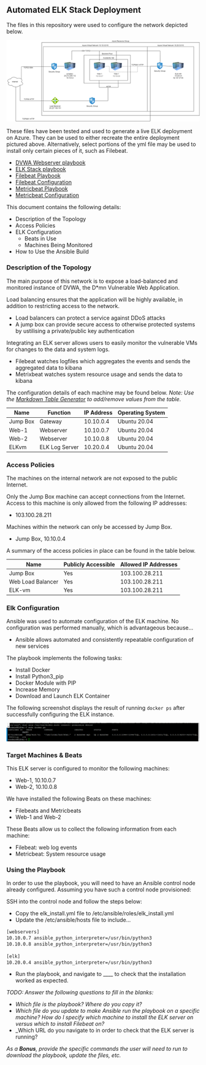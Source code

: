 ## Automated ELK Stack Deployment

The files in this repository were used to configure the network depicted below.

![Homework Week 13.drawio.png](https://github.com/Shishakli/UWA/blob/main/Diagrams/Homework%20Week%2013.drawio.png)

These files have been tested and used to generate a live ELK deployment on Azure. They can be used to either recreate the entire deployment pictured above. Alternatively, select portions of the yml file may be used to install only certain pieces of it, such as Filebeat.

- [DVWA Webserver playbook](https://github.com/Shishakli/UWA/blob/main/Ansible/DVWA.yml)
- [ELK Stack playbook](https://github.com/Shishakli/UWA/blob/main/Ansible/ELK-install.yml)
- [Filebeat Playbook](https://github.com/Shishakli/UWA/blob/main/Ansible/filebeat-playbook.yml)
- [Filebeat Configuration](https://github.com/Shishakli/UWA/blob/main/Ansible/filebeat-config.yml)
- [Metricbeat Playbook](https://github.com/Shishakli/UWA/blob/main/Ansible/metricbeat-playbook.yml)
- [Metricbeat Configuration](https://github.com/Shishakli/UWA/blob/main/Ansible/metricbeat-config.yml)

This document contains the following details:
- Description of the Topology
- Access Policies
- ELK Configuration
  - Beats in Use
  - Machines Being Monitored
- How to Use the Ansible Build


### Description of the Topology

The main purpose of this network is to expose a load-balanced and monitored instance of DVWA, the D*mn Vulnerable Web Application.

Load balancing ensures that the application will be highly available, in addition to restricting access to the network.
- Load balancers can protect a service against DDoS attacks
- A jump box can provide secure access to otherwise protected systems by ustilising a private/public key authentication

Integrating an ELK server allows users to easily monitor the vulnerable VMs for changes to the data and system logs.
- Filebeat watches logfiles which aggregates the events and sends the aggregated data to kibana
- Metrixbeat watches system resource usage and sends the data to kibana

The configuration details of each machine may be found below.
_Note: Use the [Markdown Table Generator](http://www.tablesgenerator.com/markdown_tables) to add/remove values from the table_.

| Name     | Function | IP Address | Operating System |
|----------|----------|------------|------------------|
| Jump Box | Gateway  | 10.10.0.4  | Ubuntu 20.04     |
| Web-1     | Webserver         | 10.10.0.7    | Ubuntu 20.04     |
| Web-2    | Webserver         | 10.10.0.8  | Ubuntu 20.04     |
| ELKvm     |ELK Log Server     |10.20.0.4  | Ubuntu 20.04     |

### Access Policies

The machines on the internal network are not exposed to the public Internet. 

Only the Jump Box machine can accept connections from the Internet. Access to this machine is only allowed from the following IP addresses:
- 103.100.28.211

Machines within the network can only be accessed by Jump Box.
- Jump Box, 10.10.0.4

A summary of the access policies in place can be found in the table below.

| Name     | Publicly Accessible | Allowed IP Addresses |
|----------|---------------------|----------------------|
| Jump Box | Yes              | 103.100.28.211    |
|Web Load Balancer | Yes                    | 103.100.28.211                     |
|ELK-vm|            Yes         |                   103.100.28.211   |

### Elk Configuration

Ansible was used to automate configuration of the ELK machine. No configuration was performed manually, which is advantageous because...
- Ansible allows automated and consistently repeatable configuration of new services

The playbook implements the following tasks:
- Install Docker
- Install Python3_pip
- Docker Module with PIP
- Increase Memory
- Download and Launch ELK Container


The following screenshot displays the result of running `docker ps` after successfully configuring the ELK instance.

![](https://github.com/Shishakli/UWA/blob/main/Diagrams/dockerps.png)

### Target Machines & Beats
This ELK server is configured to monitor the following machines:
- Web-1, 10.10.0.7
- Web-2, 10.10.0.8

We have installed the following Beats on these machines:
- Filebeats and Metricbeats
- Web-1 and Web-2

These Beats allow us to collect the following information from each machine:
 - Filebeat:    web log events
 - Metricbeat:  System resource usage

### Using the Playbook
In order to use the playbook, you will need to have an Ansible control node already configured. Assuming you have such a control node provisioned: 

SSH into the control node and follow the steps below:
- Copy the elk_install.yml file to /etc/ansible/roles/elk_install.yml
- Update the /etc/ansible/hosts file to include...

```
[webservers]
10.10.0.7 ansible_python_interpreter=/usr/bin/python3
10.10.0.8 ansible_python_interpreter=/usr/bin/python3

[elk]
10.20.0.4 ansible_python_interpreter=/usr/bin/python3
```

- Run the playbook, and navigate to ____ to check that the installation worked as expected.

_TODO: Answer the following questions to fill in the blanks:_
- _Which file is the playbook? Where do you copy it?_
- _Which file do you update to make Ansible run the playbook on a specific machine? How do I specify which machine to install the ELK server on versus which to install Filebeat on?_
- _Which URL do you navigate to in order to check that the ELK server is running?

_As a **Bonus**, provide the specific commands the user will need to run to download the playbook, update the files, etc._
